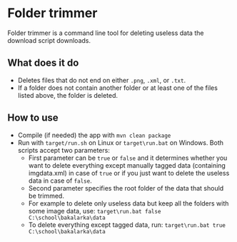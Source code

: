 # Folder trimmer
Folder trimmer is a command line tool for deleting useless data the download
script downloads.

## What does it do
- Deletes files that do not end on either `.png`, `.xml`,
or `.txt`. 
- If a folder does not contain another folder or at least one of the files
listed above, the folder is deleted.

## How to use
- Compile (if needed) the app with `mvn clean package`
- Run with `target/run.sh` on Linux or `target\run.bat` on Windows. Both scripts accept two parameters:
    - First parameter can be `true` or `false` and it determines whether you want to delete
    everything except manually tagged data (containing imgdata.xml) in case of `true` or if you just want to
    delete the useless data in case of `false`.
    - Second parameter specifies the root folder of the data that should be trimmed. 
    - For example to delete only useless data but keep all the folders with
    some image data, use: `target\run.bat false C:\school\bakalarka\data`
    - To delete everything except tagged data, run: `target\run.bat true C:\school\bakalarka\data`